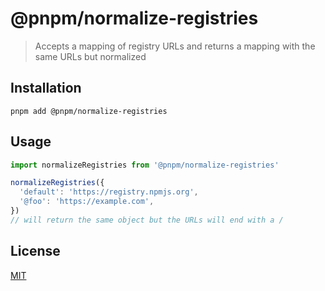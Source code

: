 # @pnpm/normalize-registries

> Accepts a mapping of registry URLs and returns a mapping with the same URLs but normalized

## Installation

```
pnpm add @pnpm/normalize-registries
```

## Usage

```typescript
import normalizeRegistries from '@pnpm/normalize-registries'

normalizeRegistries({
  'default': 'https://registry.npmjs.org',
  '@foo': 'https://example.com',
})
// will return the same object but the URLs will end with a /
```

## License

[MIT](LICENSE)
